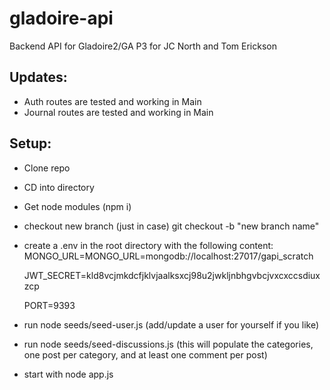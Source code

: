 # gladoire-api
Backend API for Gladoire2/GA P3 for JC North and Tom Erickson
## Updates:
- Auth routes are tested and working in Main
- Journal routes are tested and working in Main


## Setup:
- Clone repo
- CD into directory
- Get node modules (npm i)  
- checkout new branch (just in case) git checkout -b "new branch name"
- create a .env in the root directory with the following content:
  MONGO_URL=MONGO_URL=mongodb://localhost:27017/gapi_scratch
  
  JWT_SECRET=kld8vcjmkdcfjklvjaalksxcj98u2jwkljnbhgvbcjvxcxccsdiuxzcp
  
  PORT=9393
  
- run node seeds/seed-user.js (add/update a user for yourself if you like)
- run node seeds/seed-discussions.js (this will populate the categories, one post per category, and at least one comment per post)

- start with node app.js